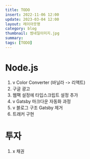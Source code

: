```yaml
---
title: TODO
insert: 2022-11-06 12:00
update: 2023-03-04 12:00
layout: 레이아웃명
category: blog
thumbnail: 썸네일이미지.jpg
summary: 
tags: [TODO]
---
```


# Node.js
1. v Color Converter (바닐라 -> 리액트)
2. 구글 광고
3. 웹팩 설정에 타입스크립트 설정 추가
4. v Gatsby 마크다운 자동화 과정
5. v 블로그 구조 Gatsby 제거
6. 트래커 구현

# 투자
1. x 채권